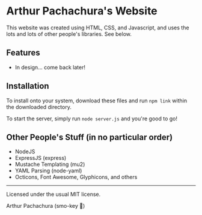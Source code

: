 # Arthur Pachachura's Website

This website was created using HTML, CSS, and Javascript, and uses the lots and lots of other people's libraries.  See below.

## Features
- In design... come back later!

## Installation
To install onto your system, download these files and run `npm link` within the downloaded directory.

To start the server, simply run `node server.js` and you're good to go!

## Other People's Stuff (in no particular order)
- NodeJS
- ExpressJS (express)
- Mustache Templating (mu2)
- YAML Parsing (node-yaml)
- Octicons, Font Awesome, Glyphicons, and others

---------
Licensed under the usual MIT license.

Arthur Pachachura (smo-key :bear:)
